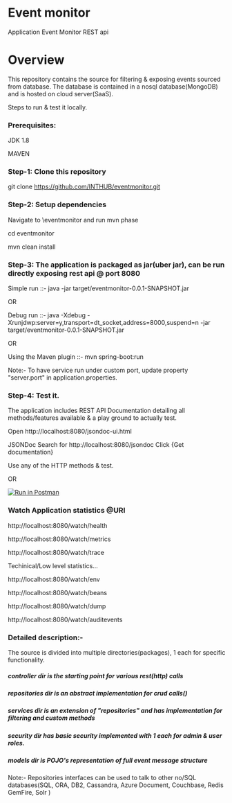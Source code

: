 # Event monitor

Application Event Monitor REST api
# Overview

This repository contains the source for filtering & exposing events sourced from database.
The database is contained in a nosql database(MongoDB) and is hosted on cloud server(SaaS).

Steps to run & test it locally.

### Prerequisites:

JDK 1.8

MAVEN

### Step-1: Clone this repository

git clone https://github.com/INTHUB/eventmonitor.git
		
### Step-2: Setup dependencies 
Navigate to <downloaded-dir>\eventmonitor and run mvn phase

cd eventmonitor

mvn clean install

### Step-3: The application is packaged as jar(uber jar), can be run directly exposing rest api @ port 8080

Simple run ::- java -jar target/eventmonitor-0.0.1-SNAPSHOT.jar

OR

Debug run ::- java -Xdebug -Xrunjdwp:server=y,transport=dt_socket,address=8000,suspend=n -jar target/eventmonitor-0.0.1-SNAPSHOT.jar

OR

Using the Maven plugin ::- mvn spring-boot:run

Note:- To have service run under custom port, update property "server.port" in application.properties.


### Step-4: Test it.

The application includes REST API Documentation detailing all methods/features available & a play ground to actually test.

Open http://localhost:8080/jsondoc-ui.html

JSONDoc Search for http://localhost:8080/jsondoc Click {Get documentation}

Use any of the HTTP methods & test.

OR 

[![Run in Postman](https://run.pstmn.io/button.svg)](https://app.getpostman.com/run-collection/a313606cf46f72f82081)

### Watch Application statistics @URI

http://localhost:8080/watch/health

http://localhost:8080/watch/metrics

http://localhost:8080/watch/trace

Techinical/Low level statistics...

http://localhost:8080/watch/env

http://localhost:8080/watch/beans

http://localhost:8080/watch/dump

http://localhost:8080/watch/auditevents


### Detailed description:-

The source is divided into multiple directories(packages), 1 each for specific functionality.

##### controller dir is the starting point for various rest(http) calls

##### repositories dir is an abstract implementation for crud calls()

##### services dir is an extension of "repositories" and has implementation for filtering and custom methods

##### security dir has basic security implemented with 1 each for admin & user roles.

##### models dir is POJO's representation of full event message structure

Note:-  Repositories interfaces can be used to talk to other no/SQL databases(SQL, ORA, DB2, Cassandra, Azure Document, Couchbase, Redis GemFire, Solr ) 



